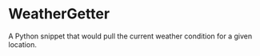 # WeatherGetter
A Python snippet that would pull the current weather condition for a given location.
